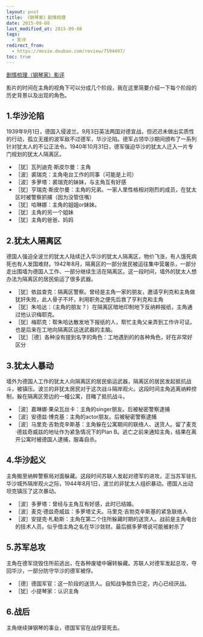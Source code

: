 ```yaml
---
layout: post
title: 《钢琴家》剧情梳理
date: 2015-09-08
last_modified_at: 2015-09-08
tags:
  - 影评
redirect_from:
  - https://movie.douban.com/review/7594497/
toc: true
---
```


[剧情梳理（钢琴家）影评](https://movie.douban.com/review/7594497/)

影片的时间在主角的视角下可以分成几个阶段，我在这里简要介绍一下每个阶段的历史背景以及出现的角色。

## 1.华沙沦陷

1939年9月1日，德国入侵波兰。9月3日英法两国对德宣战，但迟迟未做出实质性的行动，孤立无援的波军敌不过德军，华沙沦陷。德军占领华沙期间颁布了一系列针对犹太人的不公正法令。1940年10月31日，德军强迫华沙的犹太人迁入一片专门规划的犹太人隔离区。

- ［犹］瓦列迪克·斯皮尔曼：主角
- ［波］裘瑞克：主角电台工作的同事（可能是上司）
- ［波］多萝塔：裘瑞克的妹妹，与主角互有好感
- ［犹］亨瑞克·斯皮尔曼：主角的兄弟。一家人里性格相对刚烈的成员，在犹太区时被警察抓捕（因为没管住嘴）
- ［犹］哈琳娜：主角的姐姐or妹妹。
- ［犹］主角的另一个姐妹
- ［犹］主角的爸爸、妈妈

## 2.犹太人隔离区

德国人强迫全波兰的犹太人陆续迁入华沙的犹太人隔离区，物价飞涨，有人饿死病死也有人发国难财。1942年8月，隔离区的一部分居民被运往集中营屠杀，一部分走出围墙为德国人工作、一部分继续生活在隔离区。这一段时间，墙外的犹太人想办法为隔离区的居民偷运了很多武器。

- ［犹］依兹查克：隔离区警察。曾经是主角一家的朋友，邀请亨利克和主角做犹奸失败，此人骨子不坏，利用职务之便先后救了亨利克和主角
- ［犹］朱哈达：（主角的朋友？）在隔离区暗地印制地下反纳粹报纸，主角通过他认识梅耶克。
- ［犹］梅耶克：帮朱哈达散发地下报纸的人，帮忙主角父亲弄到工作许可证。也是后来在工地向隔离区运送武器的主脑。
- ［犹］［德］各种没有提到名字的角色：工地遇到的的各种角色，好在非常好区分

## 3.犹太人暴动

墙外为德国人工作的犹太人向隔离区的居民偷运武器，隔离区的居民发起抵抗战斗，被镇压。波兰的非犹太居民对于这次战斗隔岸观火。这段时间主角逃离纳粹控制，躲在隔离区旁边的一幢公寓，目睹了抵抗战斗。

- ［波］嘉琳娜·果朵瓦丝卡：主角的singer朋友。后被秘密警察逮捕
- ［波］安德兹·博克基：主角的actor朋友。后被秘密警察逮捕
- ［波］马里克·吉勃克辛斯基：主角躲在公寓期间的联络人、送货人。留了麦克·德兹奇威兹的地址作为紧急情况下的Plan B。逃亡之前来通知主角，结果在离开公寓时被德国人逮捕，服毒自杀。

## 4.华沙起义

主角搬至纳粹警察局对面躲藏。这段时间苏联人发起对德军的进攻，正当苏军驻扎华沙城外隔岸观火之际，1944年8月1日，波兰的非犹太人组织暴动。德国人出动坦克镇压了这次暴动。

- ［波］多萝塔：曾经与主角互有好感，此时已结婚。
- ［波］麦克·德兹奇威兹：多萝塔丈夫。马里克·吉勃克辛斯基的紧急联络人
- ［波］安提克·札勒斯：主角在第二个住所躲藏时期的送货人。战前是主角电台的技术人员。似乎借主角之名在华沙敛财。最后据多萝塔说可能被射杀了

## 5.苏军总攻

主角在德军烧毁住所前逃出，在各种废墟中辗转躲藏。苏联人对德军发起总攻，夺回华沙，一部分防守华沙的德军被俘。

- ［德］德国军官：这一阶段的送货人。自知战争胜负已定，内心已经厌战。
- ［犹］小提琴家：认识主角

## 6.战后

主角继续弹钢琴的事业，德国军官在战俘营死去。